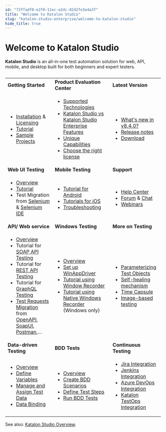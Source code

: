 ```yaml
---
id: "72ffadf0-e2f0-11ec-a2dc-0242fe3e4a3f"
title: "Welcome to Katalon Studio"
slug: "katalon-studio-enterprise/welcome-to-katalon-studio"
hide_title: true
---
```


# <a id="id" class="anchor_top_offset"/><a id="ariaid-title1" class="anchor_top_offset"/>Welcome to Katalon Studio

<p xmlns="http://www.w3.org/1999/xhtml" className="p"><strong className="ph b">Katalon Studio</strong> is an all-in-one test automation solution for web, API, mobile, and desktop built for both beginners and expert testers.</p> 
<table xmlns="http://www.w3.org/1999/xhtml" className="table"><caption /><tbody className="tbody"><tr className><td className="entry"><strong className="ph b">Getting Started</strong>       </td><td className="entry"><strong className="ph b">Product Evaluation Center</strong>       </td><td className="entry"><strong className="ph b">Latest Version</strong>       </td></tr><tr className><td className="entry">         <ul className="ul"><li className="li"><a className="xref" href="/docs/legacy/katalon-studio-enterprise/set-up-katalon-studio/installation/installation-overview">Installation</a> &amp; <a className="xref" href="/docs/legacy/products-and-licenses/katalon-studio-enterprise-and-runtime-engine-licenses/license-overview">Licensing</a>           </li><li className="li"><a className="xref" href="/docs/legacy/katalon-studio-enterprise/set-up-katalon-studio/set-up-overview">Tutorial</a>           </li><li className="li"><a className="xref" href="/docs/legacy/katalon-studio-enterprise/get-started/sample-projects/sample-projects-overview">Sample Projects</a>           </li></ul>       </td><td className="entry">         <ul className="ul"><li className="li"><a className="xref" href="/docs/legacy/katalon-studio-enterprise/release-notes/supported-technologies">Supported Technologies</a>           </li><li className="li"><a className="xref" href="/docs/legacy/products-and-licenses/katalon-studio-enterprise-and-runtime-engine-licenses/katalon-studio-vs-katalon-studio-enterprise-features">Katalon Studio vs Katalon Studio Enterprise Features</a>           </li><li className="li"><a className="xref" href="/docs/legacy/katalon-studio-enterprise/release-notes/supported-technologies#id_5">Unique Capabilities</a>           </li><li className="li"><a className="xref j-external-link" href="https://www.katalon.com/pricing/" target="_blank">Choose the right license</a></li></ul>       </td><td className="entry">         <ul className="ul"><li className="li"><a className="xref j-external-link" href="https://katalon.com/resources-center/blog/studio-8-4-release" target="_blank">What's new in v8.4.0?</a>           </li><li className="li"><a className="xref" href="/docs/legacy/katalon-studio-enterprise/release-notes/version-8.x">Release notes</a>           </li><li className="li"><a className="xref j-external-link" href="https://www.katalon.com/download/" target="_blank">Download</a>           </li></ul>       </td></tr><tr className><td className="entry"><strong className="ph b">Web UI Testing</strong>       </td><td className="entry"><strong className="ph b">Mobile Testing</strong>        </td><td className="entry"><strong className="ph b">Support</strong>       </td></tr><tr className><td className="entry">         <ul className="ul"><li className="li"><a className="xref" href="/docs/legacy/katalon-studio-enterprise/test-design/web-test-design/introduction-to-web-testing">Overview</a>           </li><li className="li"><a className="xref" href="/docs/legacy/katalon-studio-enterprise/test-design/web-test-design/web-record-and-spy-utilities/record-web-utility">Tutorial</a>           </li><li className="li">Test Migration from <a className="xref" href="/docs/legacy/katalon-studio-enterprise/set-up-katalon-studio/migration-from-other-tools/seleniumtestngjunit-migration-to-katalon-studio">Selenium</a> &amp; <a className="xref" href="/docs/legacy/katalon-studio-enterprise/set-up-katalon-studio/migration-from-other-tools/import-selenium-ide-version-3-projects">Selenium IDE</a>           </li></ul>       </td><td className="entry">         <ul className="ul"><li className="li"><a className="xref" href="/docs/legacy/katalon-studio-enterprise/create-tests-and-projects/configure-test-cases/mobile-testing/android/mobile-android-setup">Tutorial for Android</a>           </li><li className="li"><a className="xref" href="/docs/legacy/katalon-studio-enterprise/create-tests-and-projects/configure-test-cases/mobile-testing/ios/mobile-ios-setup-real-devices">Tutorials for iOS</a>           </li><li className="li"><a className="xref" href="/docs/legacy/katalon-studio-enterprise/error-management/troubleshooting/troubleshoot-mobile-automated-testing/troubleshooting-automated-mobile-testing-overview">Troubleshooting</a>           </li></ul>       </td><td className="entry">         <ul className="ul"><li className="li"><a className="xref j-external-link" href="https://katalonsupport.force.com/katalonhelpcenter/s/" target="_blank">Help Center</a>           </li><li className="li"><a className="xref j-external-link" href="https://forum.katalon.com/" target="_blank">Forum</a> &amp; <a className="xref j-external-link" href="https://gitter.im/katalon-studio/Lobby" target="_blank">Chat</a>           </li><li className="li"><a className="xref j-external-link" href="https://www.katalon.com/webinars/" target="_blank">Webinars</a>           </li></ul>       </td></tr><tr className><td className="entry"><strong className="ph b">API/ Web service</strong>       </td><td className="entry"><strong className="ph b">Windows Testing</strong>       </td><td className="entry"><strong className="ph b">More on Testing</strong>       </td></tr><tr className><td className="entry">         <ul className="ul"><li className="li"><a className="xref" href="/docs/legacy/katalon-studio-enterprise/test-design/web-services-test-design/introduction-to-api-testing">Overview</a></li><li className="li">Tutorial for <a className="xref" href="/docs/legacy/katalon-studio-enterprise/test-design/web-services-test-design/soap-request">SOAP API Testing</a></li><li className="li">Tutorial for <a className="xref" href="/docs/legacy/katalon-studio-enterprise/test-design/web-services-test-design/rest-request">REST API Testing</a></li><li className="li">Tutorial for <a className="xref" href="/docs/legacy/katalon-studio-enterprise/test-design/web-services-test-design/graphql">GraphQL Testing</a></li><li className="li"><a className="xref" href="/docs/legacy/katalon-studio-enterprise/test-design/web-services-test-design/introduction-to-web-services-test-object">Test Requests Migration</a> from <a className="xref" href="/docs/legacy/katalon-studio-enterprise/test-design/web-services-test-design/import-web-service-objects/import-rest-api-with-openapi-specification-3.0">OpenAPI</a>, <a className="xref" href="/docs/legacy/katalon-studio-enterprise/test-design/web-services-test-design/import-web-service-objects/import-web-service-requests-from-soapui">SoapUI</a>, <a className="xref" href="/docs/legacy/katalon-studio-enterprise/test-design/web-services-test-design/import-web-service-objects/import-restful-from-postman">Postman</a>,…</li></ul>       </td><td className="entry">         <ul className="ul"><li className="li"><a className="xref" href="/docs/legacy/katalon-studio-enterprise/test-design/windows-desktop-apps-test-design/introduction-to-desktop-app-testing">Overview</a>           </li><li className="li"><a className="xref" href="/docs/legacy/katalon-studio-enterprise/create-tests-and-projects/configure-test-cases/windows-desktop-apps-testing/set-up-winappdriver">Set up WinAppDriver</a>           </li><li className="li"><a className="xref" href="/docs/legacy/katalon-studio-enterprise/test-design/windows-desktop-apps-test-design/windows-record-and-spy-utilities/windows-record-tutorials">Tutorial using Window Recorder</a>           </li><li className="li"><a className="xref" href="/docs/legacy/katalon-studio-enterprise/test-design/windows-desktop-apps-test-design/windows-record-and-spy-utilities/native-windows-recorder">Tutorial using Native Windows Recorder</a> (Windows only)</li></ul>       </td><td className="entry">         <ul className="ul"><li className="li"><a className="xref" href="/docs/legacy/katalon-studio-enterprise/test-design/web-test-design/web-test-objects/parameterize-web-test-objects">Parameterizing Test Objects</a>           </li><li className="li"><a className="xref" href="/docs/legacy/katalon-studio-enterprise/test-design/web-test-design/self-healing-tests">Self-healing mechanism</a>           </li><li className="li"><a className="xref" href="/docs/legacy/katalon-studio-enterprise/error-management/test-maintenance/fixing-broken-web-test-objects-with-time-capsule">Time Capsule</a>           </li><li className="li"><a className="xref" href="/docs/legacy/katalon-studio-enterprise/test-design/web-test-design/web-test-objects/web-image-based-testing">Image-based testing</a>           </li></ul>       </td></tr><tr className><td className="entry"><strong className="ph b">Data-driven Testing</strong>       </td><td className="entry"><strong className="ph b">BDD Tests</strong>       </td><td className="entry"><strong className="ph b">Continuous Testing</strong>       </td></tr><tr className><td className="entry">         <ul className="ul"><li className="li"><a className="xref" href="/docs/legacy/katalon-studio-enterprise/test-execution/data-driven-testing/data-driven-testing-with-katalon-studio">Overview</a>           </li><li className="li"><a className="xref" href="/docs/legacy/katalon-studio-enterprise/test-execution/data-driven-testing/test-case-variables">Define Variables</a>           </li><li className="li"><a className="xref" href="/docs/legacy/katalon-studio-enterprise/test-execution/data-driven-testing/manage-test-data">Manage and Assign Test Data</a>           </li><li className="li"><a className="xref" href="/docs/legacy/katalon-studio-enterprise/test-execution/data-driven-testing/run-test-case-with-an-external-data-source">Data Binding</a>           </li></ul>       </td><td className="entry">         <ul className="ul"><li className="li"><a className="xref" href="/docs/legacy/katalon-studio-enterprise/test-design/bdd-testing-framework-cucumber-integration/bdd-testing-framework-cucumber-integration-in-katalon-studio">Overview</a>           </li><li className="li"><a className="xref" href="/docs/legacy/katalon-studio-enterprise/test-design/bdd-testing-framework-cucumber-integration/bdd-testing-framework-cucumber-integration-in-katalon-studio#id_1">Create BDD Scenarios</a>           </li><li className="li"><a className="xref" href="/docs/legacy/katalon-studio-enterprise/test-design/bdd-testing-framework-cucumber-integration/bdd-testing-framework-cucumber-integration-in-katalon-studio#id_3">Define Test Steps</a>           </li><li className="li"><a className="xref" href="/docs/legacy/katalon-studio-enterprise/test-design/bdd-testing-framework-cucumber-integration/bdd-testing-framework-cucumber-integration-in-katalon-studio#id_6">Run BDD Tests</a>           </li></ul>       </td><td className="entry">         <ul className="ul"><li className="li"><a className="xref" href="/docs/legacy/katalon-studio-enterprise/integration/jira-integration/jira-integration">Jira Integration</a>           </li><li className="li"><a className="xref" href="/docs/legacy/katalon-runtime-engine/cicd-tools-integration/jenkins-integration/use-katalon-plugins-for-jenkins-integration/use-katalon-plugins-for-jenkins-integration-on-windowsmacos">Jenkins Integration</a>           </li><li className="li"><a className="xref" href="/docs/legacy/katalon-runtime-engine/cicd-tools-integration/azure-devops-extension">Azure DevOps Integration</a>           </li><li className="li"><a className="xref" href="/docs/legacy/katalon-testops/overview/testops-overview">Katalon TestOps Integration</a>           </li></ul>       </td></tr></tbody></table> 
<p xmlns="http://www.w3.org/1999/xhtml" className="p">See also: <a className="xref" href="/docs/legacy/katalon-studio-enterprise/katalon-studio-overview">Katalon Studio Overview</a>.</p> 
